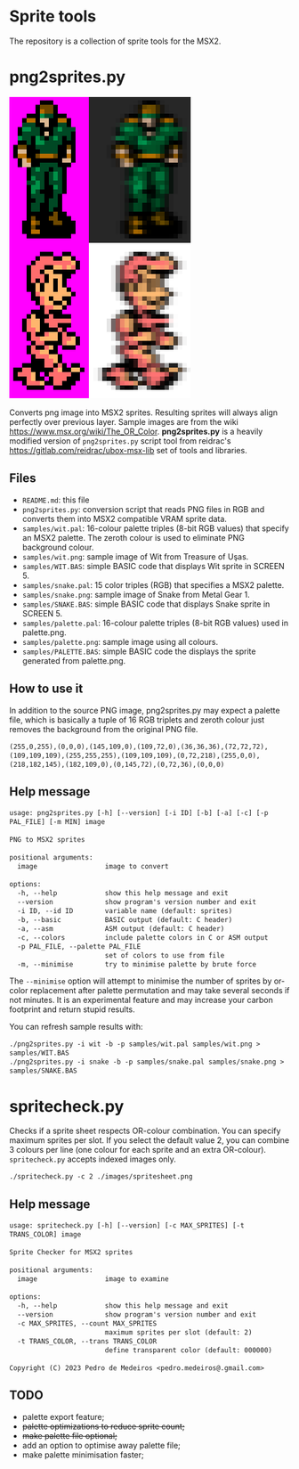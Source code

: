 Sprite tools
============

The repository is a collection of sprite tools for the MSX2.

png2sprites.py
==============

![Original/sprites in OpenMSX](/docs/sprites.png "Original/sprites in OpenMSX")

Converts png image into MSX2 sprites. Resulting sprites will always align perfectly over previous layer. Sample images are from the wiki https://www.msx.org/wiki/The_OR_Color. **png2sprites.py** is a heavily modified version of `png2sprites.py` script tool from reidrac's https://gitlab.com/reidrac/ubox-msx-lib set of tools and libraries.


Files
-----

* `README.md`: this file
* `png2sprites.py`: conversion script that reads PNG files in RGB and converts them into MSX2 compatible VRAM sprite data.
* `samples/wit.pal`: 16-colour palette triples (8-bit RGB values) that specify an MSX2 palette. The zeroth colour is used to eliminate PNG background colour.
* `samples/wit.png`: sample image of Wit from Treasure of Uşas.
* `samples/WIT.BAS`: simple BASIC code that displays Wit sprite in SCREEN 5.
* `samples/snake.pal`: 15 color triples (RGB) that specifies a MSX2 palette.
* `samples/snake.png`: sample image of Snake from Metal Gear 1.
* `samples/SNAKE.BAS`: simple BASIC code that displays Snake sprite in SCREEN 5.
* `samples/palette.pal`: 16-colour palette triples (8-bit RGB values) used in palette.png.
* `samples/palette.png`: sample image using all colours.
* `samples/PALETTE.BAS`: simple BASIC code the displays the sprite generated from palette.png.


How to use it
-------------

In addition to the source PNG image, png2sprites.py may expect a palette file, which is basically a tuple of 16 RGB triplets and zeroth colour just removes the background from the original PNG file.

```
(255,0,255),(0,0,0),(145,109,0),(109,72,0),(36,36,36),(72,72,72),(109,109,109),(255,255,255),(109,109,109),(0,72,218),(255,0,0),(218,182,145),(182,109,0),(0,145,72),(0,72,36),(0,0,0)
```

Help message
------------

```
usage: png2sprites.py [-h] [--version] [-i ID] [-b] [-a] [-c] [-p PAL_FILE] [-m MIN] image

PNG to MSX2 sprites

positional arguments:
  image                 image to convert

options:
  -h, --help            show this help message and exit
  --version             show program's version number and exit
  -i ID, --id ID        variable name (default: sprites)
  -b, --basic           BASIC output (default: C header)
  -a, --asm             ASM output (default: C header)
  -c, --colors          include palette colors in C or ASM output
  -p PAL_FILE, --palette PAL_FILE
                        set of colors to use from file
  -m, --minimise        try to minimise palette by brute force
```

The `--minimise` option will attempt to minimise the number of sprites by or-color replacement after palette permutation and may take several seconds if not minutes. It is an experimental feature and may increase your carbon footprint and return stupid results.

You can refresh sample results with:

```
./png2sprites.py -i wit -b -p samples/wit.pal samples/wit.png > samples/WIT.BAS
./png2sprites.py -i snake -b -p samples/snake.pal samples/snake.png > samples/SNAKE.BAS
```

spritecheck.py
==============

Checks if a sprite sheet respects OR-colour combination. You can specify maximum sprites per slot. If you select the default value 2, you can combine 3 colours per line (one colour for each sprite and an extra OR-colour). `spritecheck.py` accepts indexed images only.

```
./spritecheck.py -c 2 ./images/spritesheet.png
```

Help message
------------

```
usage: spritecheck.py [-h] [--version] [-c MAX_SPRITES] [-t TRANS_COLOR] image

Sprite Checker for MSX2 sprites

positional arguments:
  image                 image to examine

options:
  -h, --help            show this help message and exit
  --version             show program's version number and exit
  -c MAX_SPRITES, --count MAX_SPRITES
                        maximum sprites per slot (default: 2)
  -t TRANS_COLOR, --trans TRANS_COLOR
                        define transparent color (default: 000000)

Copyright (C) 2023 Pedro de Medeiros <pedro.medeiros@.gmail.com>
```

TODO
----

* palette export feature;
* ~~palette optimizations to reduce sprite count;~~
* ~~make palette file optional;~~
* add an option to optimise away palette file;
* make palette minimisation faster;

